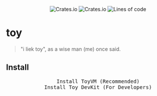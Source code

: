 <div align="center">
    <img alt="Crates.io" src="https://img.shields.io/crates/v/toylang?style=flat-square">
    <img alt="Crates.io" src="https://img.shields.io/crates/d/toylang?style=flat-square">
    <img alt="Lines of code" src="https://img.shields.io/tokei/lines/github/toy-lang/toy?style=flat-square">
</div>

# toy
> "i liek toy", as a wise man (me) once said.

## Install
<div align="center">
    <kbd><a>Install ToyVM (Recommended)</a></kbd><br>
    <kbd><a>Install Toy DevKit (For Developers)</a></kbd>
</div>
